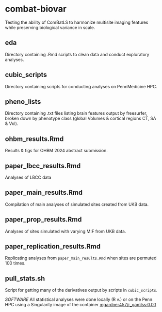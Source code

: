 # combat-biovar

Testing the ability of ComBatLS to harmonize multisite imaging features while preserving biological variance in scale. 

## eda
Directory containing .Rmd scripts to clean data and conduct exploratory analyses.

## cubic_scripts
Directory containing scripts for conducting analyses on PennMedicine HPC.

## pheno_lists
Directory containing .txt files listing brain features output by freesurfer, broken down by phenotype class (global Volumes & cortical regions CT, SA & Vol).

## ohbm_results.Rmd
Results & figs for OHBM 2024 abstract submission.

## paper_lbcc_results.Rmd
Analyses of LBCC data

## paper_main_results.Rmd
Compilation of main analyses of simulated sites created from UKB data.

## paper_prop_results.Rmd
Analyses of sites simulated with varying M:F from UKB data.

## paper_replication_results.Rmd
Replicating analyses from `paper_main_results.Rmd` when sites are permuted 100 times.

## pull_stats.sh
Script for getting many of the derivatives output by scripts in `cubic_scripts`.

*SOFTWARE*
All statistical analyses were done locally (R v.) or on the Penn HPC using a Singularity image of the container [mgardner457/r_gamlss:0.0.1](https://hub.docker.com/layers/mgardner457/r_gamlss/0.0.1/images/sha256-c3f3ea6c8bf8e84a467a4fea839dd23ab19a822ab3b3a814c8052d3fd0ecccf2?context=repo)
